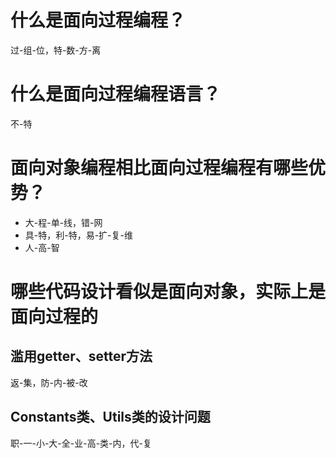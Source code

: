 # 什么是面向过程编程？
过-组-位，特-数-方-离

# 什么是面向过程编程语言？
不-特

# 面向对象编程相比面向过程编程有哪些优势？
* 大-程-单-线，错-网
* 具-特，利-特，易-扩-复-维
* 人-高-智


# 哪些代码设计看似是面向对象，实际上是面向过程的

## 滥用getter、setter方法
返-集，防-内-被-改

## Constants类、Utils类的设计问题
职-一-小-大-全-业-高-类-内，代-复
